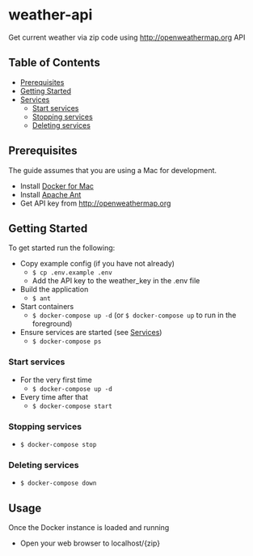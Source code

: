 # weather-api
Get current weather via zip code using http://openweathermap.org API

## Table of Contents

- [Prerequisites](#prerequisites)
- [Getting Started](#getting-started)
- [Services](#services)
  - [Start services](#start-services)
  - [Stopping services](#stopping-services)
  - [Deleting services](#deleting-services)

## Prerequisites

The guide assumes that you are using a Mac for development.

- Install [Docker for Mac](https://docs.docker.com/engine/installation/mac/)
- Install [Apache Ant](http://ant.apache.org/index.html) 
- Get API key from http://openweathermap.org

## Getting Started

To get started run the following:

- Copy example config (if you have not already)
  - `$ cp .env.example .env`
  - Add the API key to the weather_key in the .env file
- Build the application
  - `$ ant`
- Start containers
  - `$ docker-compose up -d` (or `$ docker-compose up` to run in the foreground)
- Ensure services are started (see [Services](#services))
  - `$ docker-compose ps`

### Start services

- For the very first time
  - `$ docker-compose up -d`
- Every time after that
  - `$ docker-compose start`

### Stopping services

- `$ docker-compose stop`

### Deleting services

- `$ docker-compose down`

## Usage

Once the Docker instance is loaded and running
- Open your web browser to localhost/{zip}

